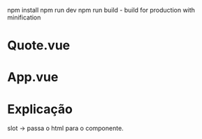 npm install
npm run dev
npm run build - build for production with minification


# Quote.vue

# App.vue

# Explicação
slot -> passa o html para o componente.